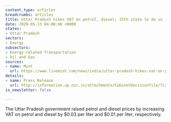 ```yaml
---
content_type: articles
breadcrumbs: articles
title: Uttar Pradesh hikes VAT on petrol, diesel; 15th state to do so
date: 2020-05-13 04:00:00 +0000
states:
- Uttar Pradesh
sectors:
- Energy
subsectors:
- Energy-related Transportation
- Oil and Gas
sources:
- name: Mint
  url: https://www.livemint.com/news/india/uttar-pradesh-hikes-vat-on-petrol-diesel-15th-state-to-do-so-11588765478878.html
details:
- name: Press Release
  url: http://information.up.nic.in/attachments/CabinetDecisionfile/7c223b50d3fdc5a2c4a53863012ed0b0.pdf
is_newsletter: false

---
```

The Uttar Pradesh government raised petrol and diesel prices by increasing VAT on petrol and diesel by $0.03 per liter and $0.01 per liter, respectively.
